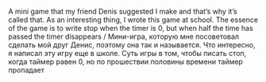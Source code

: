 A mini game that my friend Denis suggested I make and that’s why it’s called that. As an interesting thing, I wrote this game at school.
The essence of the game is to write stop when the timer is 0, but when half the time has passed the timer disappears / Мини-игра, которую мне посоветовал сделать мой друг Денис, поэтому она так и называется. Что интересно, я написал эту игру еще в школе. Суть игры в том, чтобы писать стоп, когда таймер равен 0, но по прошествии половины времени таймер пропадает

